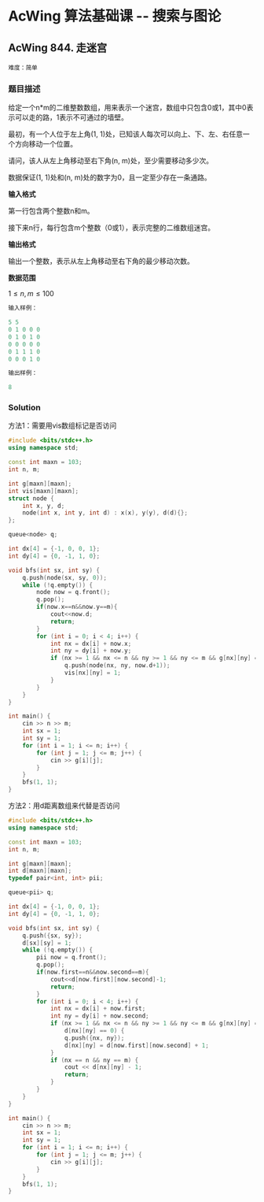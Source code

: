 # AcWing 算法基础课 -- 搜索与图论

## AcWing 844. 走迷宫  

`难度：简单`

### 题目描述

给定一个n*m的二维整数数组，用来表示一个迷宫，数组中只包含0或1，其中0表示可以走的路，1表示不可通过的墙壁。

最初，有一个人位于左上角(1, 1)处，已知该人每次可以向上、下、左、右任意一个方向移动一个位置。

请问，该人从左上角移动至右下角(n, m)处，至少需要移动多少次。

数据保证(1, 1)处和(n, m)处的数字为0，且一定至少存在一条通路。

**输入格式**

第一行包含两个整数n和m。

接下来n行，每行包含m个整数（0或1），表示完整的二维数组迷宫。

**输出格式**

输出一个整数，表示从左上角移动至右下角的最少移动次数。

**数据范围**

$1≤n,m≤100$

```r
输入样例：

5 5
0 1 0 0 0
0 1 0 1 0
0 0 0 0 0
0 1 1 1 0
0 0 0 1 0

输出样例：

8
```
### Solution

方法1：需要用vis数组标记是否访问

```cpp
#include <bits/stdc++.h>
using namespace std;

const int maxn = 103;
int n, m;

int g[maxn][maxn];
int vis[maxn][maxn];
struct node {
    int x, y, d;
    node(int x, int y, int d) : x(x), y(y), d(d){};
};

queue<node> q;

int dx[4] = {-1, 0, 0, 1};
int dy[4] = {0, -1, 1, 0};

void bfs(int sx, int sy) {
    q.push(node(sx, sy, 0));
    while (!q.empty()) {
        node now = q.front();
        q.pop();
        if(now.x==n&&now.y==m){
        	cout<<now.d;
        	return;
        }
        for (int i = 0; i < 4; i++) {
            int nx = dx[i] + now.x;
            int ny = dy[i] + now.y;
            if (nx >= 1 && nx <= n && ny >= 1 && ny <= m && g[nx][ny] == 0 && vis[nx][ny]==0) {
                q.push(node(nx, ny, now.d+1));
                vis[nx][ny] = 1;
            }
        }
    }
}

int main() {
    cin >> n >> m;
    int sx = 1;
    int sy = 1;
    for (int i = 1; i <= n; i++) {
        for (int j = 1; j <= m; j++) {
            cin >> g[i][j];
        }
    }
    bfs(1, 1);
}
```

方法2：用d距离数组来代替是否访问

```cpp
#include <bits/stdc++.h>
using namespace std;

const int maxn = 103;
int n, m;

int g[maxn][maxn];
int d[maxn][maxn];
typedef pair<int, int> pii;

queue<pii> q;

int dx[4] = {-1, 0, 0, 1};
int dy[4] = {0, -1, 1, 0};

void bfs(int sx, int sy) {
    q.push({sx, sy});
    d[sx][sy] = 1;
    while (!q.empty()) {
        pii now = q.front();
        q.pop();
       	if(now.first==n&&now.second==m){
        	cout<<d[now.first][now.second]-1;
        	return;
        }
        for (int i = 0; i < 4; i++) {
            int nx = dx[i] + now.first;
            int ny = dy[i] + now.second;
            if (nx >= 1 && nx <= n && ny >= 1 && ny <= m && g[nx][ny] == 0 &&
                d[nx][ny] == 0) {
                q.push({nx, ny});
                d[nx][ny] = d[now.first][now.second] + 1;
            }
            if (nx == n && ny == m) {
                cout << d[nx][ny] - 1;
                return;
            }
        }
    }
}

int main() {
    cin >> n >> m;
    int sx = 1;
    int sy = 1;
    for (int i = 1; i <= n; i++) {
        for (int j = 1; j <= m; j++) {
            cin >> g[i][j];
        }
    }
    bfs(1, 1);
}
```





